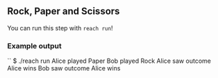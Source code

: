 ## Rock, Paper and Scissors

You can run this step with ``reach run``!

### Example output
``
$ ./reach run
Alice played Paper
Bob played Rock
Alice saw outcome Alice wins
Bob saw outcome Alice wins
```
